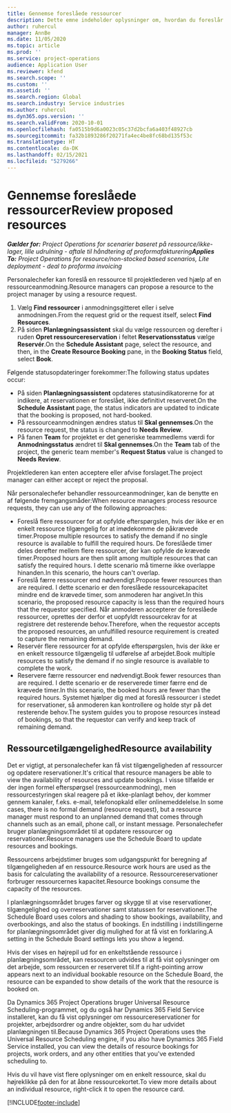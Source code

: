 ```yaml
---
title: Gennemse foreslåede ressourcer
description: Dette emne indeholder oplysninger om, hvordan du foreslår projektressourcer.
author: ruhercul
manager: AnnBe
ms.date: 11/05/2020
ms.topic: article
ms.prod: ''
ms.service: project-operations
audience: Application User
ms.reviewer: kfend
ms.search.scope: ''
ms.custom: ''
ms.assetid: ''
ms.search.region: Global
ms.search.industry: Service industries
ms.author: ruhercul
ms.dyn365.ops.version: ''
ms.search.validFrom: 2020-10-01
ms.openlocfilehash: fa0515b9d6a0023c05c37d2bcfa6a403f48927cb
ms.sourcegitcommit: fa32b1893286f20271fa4ec4be8fc68bd135f53c
ms.translationtype: HT
ms.contentlocale: da-DK
ms.lasthandoff: 02/15/2021
ms.locfileid: "5279266"
---
```

# <a name="review-proposed-resources"></a><span data-ttu-id="2f9f0-103">Gennemse foreslåede ressourcer</span><span class="sxs-lookup"><span data-stu-id="2f9f0-103">Review proposed resources</span></span>

<span data-ttu-id="2f9f0-104">_**Gælder for:** Project Operations for scenarier baseret på ressource/ikke-lager, lille udrulning - aftale til håndtering af proformafakturering_</span><span class="sxs-lookup"><span data-stu-id="2f9f0-104">_**Applies To:** Project Operations for resource/non-stocked based scenarios, Lite deployment - deal to proforma invoicing_</span></span>

<span data-ttu-id="2f9f0-105">Personalechefer kan foreslå en ressource til projektlederen ved hjælp af en ressourceanmodning.</span><span class="sxs-lookup"><span data-stu-id="2f9f0-105">Resource managers can propose a resource to the project manager by using a resource request.</span></span>

1. <span data-ttu-id="2f9f0-106">Vælg **Find ressourcer** i anmodningsgitteret eller i selve anmodningen.</span><span class="sxs-lookup"><span data-stu-id="2f9f0-106">From the request grid or the request itself, select **Find Resources**.</span></span>
2. <span data-ttu-id="2f9f0-107">På siden **Planlægningsassistent** skal du vælge ressourcen og derefter i ruden **Opret ressourcereservation** i feltet **Reservationsstatus** vælge **Reservér**.</span><span class="sxs-lookup"><span data-stu-id="2f9f0-107">On the **Schedule Assistant** page, select the resource, and then, in the **Create Resource Booking** pane, in the **Booking Status** field, select **Book**.</span></span>

<span data-ttu-id="2f9f0-108">Følgende statusopdateringer forekommer:</span><span class="sxs-lookup"><span data-stu-id="2f9f0-108">The following status updates occur:</span></span>

- <span data-ttu-id="2f9f0-109">På siden **Planlægningsassistent** opdateres statusindikatorerne for at indikere, at reservationen er foreslået, ikke definitivt reserveret.</span><span class="sxs-lookup"><span data-stu-id="2f9f0-109">On the **Schedule Assistant** page, the status indicators are updated to indicate that the booking is proposed, not hard-booked.</span></span>
- <span data-ttu-id="2f9f0-110">På ressourceanmodningen ændres status til **Skal gennemses**.</span><span class="sxs-lookup"><span data-stu-id="2f9f0-110">On the resource request, the status is changed to **Needs Review**.</span></span>
- <span data-ttu-id="2f9f0-111">På fanen **Team** for projektet er det generiske teammedlems værdi for **Anmodningsstatus** ændret til **Skal gennemses**.</span><span class="sxs-lookup"><span data-stu-id="2f9f0-111">On the **Team** tab of the project, the generic team member's **Request Status** value is changed to **Needs Review**.</span></span>

<span data-ttu-id="2f9f0-112">Projektlederen kan enten acceptere eller afvise forslaget.</span><span class="sxs-lookup"><span data-stu-id="2f9f0-112">The project manager can either accept or reject the proposal.</span></span>

<span data-ttu-id="2f9f0-113">Når personalechefer behandler ressourceanmodninger, kan de benytte en af følgende fremgangsmåder:</span><span class="sxs-lookup"><span data-stu-id="2f9f0-113">When resource managers process resource requests, they can use any of the following approaches:</span></span>

- <span data-ttu-id="2f9f0-114">Foreslå flere ressourcer for at opfylde efterspørgslen, hvis der ikke er en enkelt ressource tilgængelig for at imødekomme de påkrævede timer.</span><span class="sxs-lookup"><span data-stu-id="2f9f0-114">Propose multiple resources to satisfy the demand if no single resource is available to fulfill the required hours.</span></span> <span data-ttu-id="2f9f0-115">De foreslåede timer deles derefter mellem flere ressourcer, der kan opfylde de krævede timer.</span><span class="sxs-lookup"><span data-stu-id="2f9f0-115">Proposed hours are then split among multiple resources that can satisfy the required hours.</span></span> <span data-ttu-id="2f9f0-116">I dette scenario må timerne ikke overlappe hinanden.</span><span class="sxs-lookup"><span data-stu-id="2f9f0-116">In this scenario, the hours can't overlap.</span></span>
- <span data-ttu-id="2f9f0-117">Foreslå færre ressourcer end nødvendigt.</span><span class="sxs-lookup"><span data-stu-id="2f9f0-117">Propose fewer resources than are required.</span></span> <span data-ttu-id="2f9f0-118">I dette scenario er den foreslåede ressourcekapacitet mindre end de krævede timer, som anmoderen har angivet.</span><span class="sxs-lookup"><span data-stu-id="2f9f0-118">In this scenario, the proposed resource capacity is less than the required hours that the requestor specified.</span></span> <span data-ttu-id="2f9f0-119">Når anmoderen accepterer de foreslåede ressourcer, oprettes der derfor et uopfyldt ressourcekrav for at registrere det resterende behov.</span><span class="sxs-lookup"><span data-stu-id="2f9f0-119">Therefore, when the requestor accepts the proposed resources, an unfulfilled resource requirement is created to capture the remaining demand.</span></span>
- <span data-ttu-id="2f9f0-120">Reservér flere ressourcer for at opfylde efterspørgslen, hvis der ikke er en enkelt ressource tilgængelig til udførelse af arbejdet.</span><span class="sxs-lookup"><span data-stu-id="2f9f0-120">Book multiple resources to satisfy the demand if no single resource is available to complete the work.</span></span>
- <span data-ttu-id="2f9f0-121">Reservere færre ressourcer end nødvendigt.</span><span class="sxs-lookup"><span data-stu-id="2f9f0-121">Book fewer resources than are required.</span></span> <span data-ttu-id="2f9f0-122">I dette scenario er de reserverede timer færre end de krævede timer.</span><span class="sxs-lookup"><span data-stu-id="2f9f0-122">In this scenario, the booked hours are fewer than the required hours.</span></span> <span data-ttu-id="2f9f0-123">Systemet hjælper dig med at foreslå ressourcer i stedet for reservationer, så anmoderen kan kontrollere og holde styr på det resterende behov.</span><span class="sxs-lookup"><span data-stu-id="2f9f0-123">The system guides you to propose resources instead of bookings, so that the requestor can verify and keep track of remaining demand.</span></span>

## <a name="resource-availability"></a><span data-ttu-id="2f9f0-124">Ressourcetilgængelighed</span><span class="sxs-lookup"><span data-stu-id="2f9f0-124">Resource availability</span></span>

<span data-ttu-id="2f9f0-125">Det er vigtigt, at personalechefer kan få vist tilgængeligheden af ressourcer og opdatere reservationer.</span><span class="sxs-lookup"><span data-stu-id="2f9f0-125">It's critical that resource managers be able to view the availability of resources and update bookings.</span></span> <span data-ttu-id="2f9f0-126">I visse tilfælde er der ingen formel efterspørgsel (ressourceanmodning), men ressourcestyringen skal reagere på et ikke-planlagt behov, der kommer gennem kanaler, f.eks. e-mail, telefonopkald eller onlinemeddelelse.</span><span class="sxs-lookup"><span data-stu-id="2f9f0-126">In some cases, there is no formal demand (resource request), but a resource manager must respond to an unplanned demand that comes through channels such as an email, phone call, or instant message.</span></span> <span data-ttu-id="2f9f0-127">Personalechefer bruger planlægningsområdet til at opdatere ressourcer og reservationer.</span><span class="sxs-lookup"><span data-stu-id="2f9f0-127">Resource managers use the Schedule Board to update resources and bookings.</span></span>

<span data-ttu-id="2f9f0-128">Ressourcens arbejdstimer bruges som udgangspunkt for beregning af tilgængeligheden af en ressource.</span><span class="sxs-lookup"><span data-stu-id="2f9f0-128">Resource work hours are used as the basis for calculating the availability of a resource.</span></span> <span data-ttu-id="2f9f0-129">Ressourcereservationer forbruger ressourcernes kapacitet.</span><span class="sxs-lookup"><span data-stu-id="2f9f0-129">Resource bookings consume the capacity of the resources.</span></span>

<span data-ttu-id="2f9f0-130">I planlægningsområdet bruges farver og skygge til at vise reservationer, tilgængelighed og overreservationer samt statussen for reservationer.</span><span class="sxs-lookup"><span data-stu-id="2f9f0-130">The Schedule Board uses colors and shading to show bookings, availability, and overbookings, and also the status of bookings.</span></span> <span data-ttu-id="2f9f0-131">En indstilling i indstillingerne for planlægningsområdet giver dig mulighed for at få vist en forklaring.</span><span class="sxs-lookup"><span data-stu-id="2f9f0-131">A setting in the Schedule Board settings lets you show a legend.</span></span>

<span data-ttu-id="2f9f0-132">Hvis der vises en højrepil ud for en enkeltstående ressource i planlægningsområdet, kan ressourcen udvides til at få vist oplysninger om det arbejde, som ressourcen er reserveret til.</span><span class="sxs-lookup"><span data-stu-id="2f9f0-132">If a right-pointing arrow appears next to an individual bookable resource on the Schedule Board, the resource can be expanded to show details of the work that the resource is booked on.</span></span>

<span data-ttu-id="2f9f0-133">Da Dynamics 365 Project Operations bruger Universal Resource Scheduling-programmet, og du også har Dynamics 365 Field Service installeret, kan du få vist oplysninger om ressourcereservationer for projekter, arbejdsordrer og andre objekter, som du har udvidet planlægningen til.</span><span class="sxs-lookup"><span data-stu-id="2f9f0-133">Because Dynamics 365 Project Operations uses the Universal Resource Scheduling engine, if you also have Dynamics 365 Field Service installed, you can view the details of resource bookings for projects, work orders, and any other entities that you've extended scheduling to.</span></span>

<span data-ttu-id="2f9f0-134">Hvis du vil have vist flere oplysninger om en enkelt ressource, skal du højreklikke på den for at åbne ressourcekortet.</span><span class="sxs-lookup"><span data-stu-id="2f9f0-134">To view more details about an individual resource, right-click it to open the resource card.</span></span>



[!INCLUDE[footer-include](../includes/footer-banner.md)]
